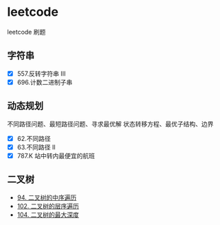 # leetcode

leetcode 刷题

## 字符串

- [x] 557.反转字符串 III
- [x] 696.计数二进制子串

## 动态规划

不同路径问题、最短路径问题、寻求最优解
状态转移方程、最优子结构、边界

- [x] 62.不同路径
- [x] 63.不同路径 II
- [x] 787.K 站中转内最便宜的航班

## 二叉树
- [94. 二叉树的中序遍历](https://github.com/FEliuyg/leetcode/issues/1)
- [102. 二叉树的层序遍历](https://github.com/FEliuyg/leetcode/issues/2)
- [104. 二叉树的最大深度](https://github.com/FEliuyg/leetcode/issues/3)
